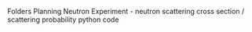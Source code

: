 Folders 
Planning Neutron Experiment - neutron scattering cross section / scattering probability python code
